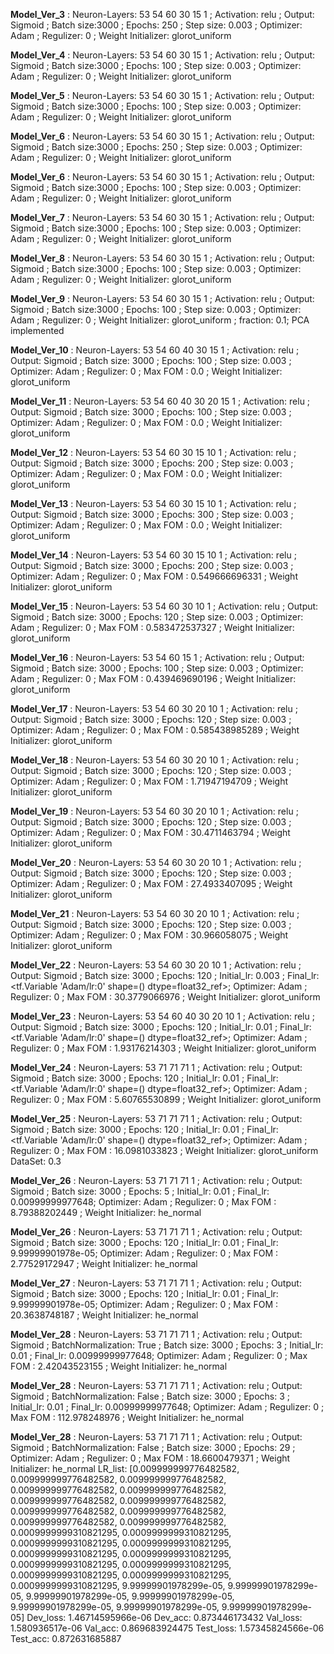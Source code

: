 
 **Model_Ver_3** : Neuron-Layers: 53 54 60 30 15 1 ; Activation: relu ; Output: Sigmoid ; Batch size:3000 ; Epochs: 250 ; Step size: 0.003 ; Optimizer: Adam ; Regulizer: 0 ; Weight Initializer: glorot_uniform   
 
 
 **Model_Ver_4** : Neuron-Layers: 53 54 60 30 15 1 ; Activation: relu ; Output: Sigmoid ; Batch size:3000 ; Epochs: 100 ; Step size: 0.003 ; Optimizer: Adam ; Regulizer: 0 ; Weight Initializer: glorot_uniform   
 

 
 **Model_Ver_5** : Neuron-Layers: 53 54 60 30 15 1 ; Activation: relu ; Output: Sigmoid ; Batch size:3000 ; Epochs: 100 ; Step size: 0.003 ; Optimizer: Adam ; Regulizer: 0 ; Weight Initializer: glorot_uniform   
 
 
 **Model_Ver_6** : Neuron-Layers: 53 54 60 30 15 1 ; Activation: relu ; Output: Sigmoid ; Batch size:3000 ; Epochs: 250 ; Step size: 0.003 ; Optimizer: Adam ; Regulizer: 0 ; Weight Initializer: glorot_uniform   
 
 
 **Model_Ver_6** : Neuron-Layers: 53 54 60 30 15 1 ; Activation: relu ; Output: Sigmoid ; Batch size:3000 ; Epochs: 100 ; Step size: 0.003 ; Optimizer: Adam ; Regulizer: 0 ; Weight Initializer: glorot_uniform   
 
 
 **Model_Ver_7** : Neuron-Layers: 53 54 60 30 15 1 ; Activation: relu ; Output: Sigmoid ; Batch size:3000 ; Epochs: 100 ; Step size: 0.003 ; Optimizer: Adam ; Regulizer: 0 ; Weight Initializer: glorot_uniform   
 
 
 **Model_Ver_8** : Neuron-Layers: 53 54 60 30 15 1 ; Activation: relu ; Output: Sigmoid ; Batch size:3000 ; Epochs: 100 ; Step size: 0.003 ; Optimizer: Adam ; Regulizer: 0 ; Weight Initializer: glorot_uniform   
 
 
 **Model_Ver_9** : Neuron-Layers: 53 54 60 30 15 1 ; Activation: relu ; Output: Sigmoid ; Batch size:3000 ; Epochs: 100 ; Step size: 0.003 ; Optimizer: Adam ; Regulizer: 0 ; Weight Initializer: glorot_uniform   ; fraction: 0.1; PCA implemented
 
 
 **Model_Ver_10** : Neuron-Layers: 53 54 60 40 30 15 1 ; Activation: relu ; Output: Sigmoid ; Batch size: 3000 ; Epochs: 100 ; Step size: 0.003 ; Optimizer: Adam ; Regulizer: 0 ; Max FOM : 0.0 ; Weight Initializer: glorot_uniform   
 
 
 **Model_Ver_11** : Neuron-Layers: 53 54 60 40 30 20 15 1 ; Activation: relu ; Output: Sigmoid ; Batch size: 3000 ; Epochs: 100 ; Step size: 0.003 ; Optimizer: Adam ; Regulizer: 0 ; Max FOM : 0.0 ; Weight Initializer: glorot_uniform   
 
 
 **Model_Ver_12** : Neuron-Layers: 53 54 60 30 15 10 1 ; Activation: relu ; Output: Sigmoid ; Batch size: 3000 ; Epochs: 200 ; Step size: 0.003 ; Optimizer: Adam ; Regulizer: 0 ; Max FOM : 0.0 ; Weight Initializer: glorot_uniform   
 
 
 **Model_Ver_13** : Neuron-Layers: 53 54 60 30 15 10 1 ; Activation: relu ; Output: Sigmoid ; Batch size: 3000 ; Epochs: 300 ; Step size: 0.003 ; Optimizer: Adam ; Regulizer: 0 ; Max FOM : 0.0 ; Weight Initializer: glorot_uniform   
 
 
 **Model_Ver_14** : Neuron-Layers: 53 54 60 30 15 10 1 ; Activation: relu ; Output: Sigmoid ; Batch size: 3000 ; Epochs: 200 ; Step size: 0.003 ; Optimizer: Adam ; Regulizer: 0 ; Max FOM : 0.549666696331 ; Weight Initializer: glorot_uniform   
 
 
 **Model_Ver_15** : Neuron-Layers: 53 54 60 30 10 1 ; Activation: relu ; Output: Sigmoid ; Batch size: 3000 ; Epochs: 120 ; Step size: 0.003 ; Optimizer: Adam ; Regulizer: 0 ; Max FOM : 0.583472537327 ; Weight Initializer: glorot_uniform   
 
 
 **Model_Ver_16** : Neuron-Layers: 53 54 60 15 1 ; Activation: relu ; Output: Sigmoid ; Batch size: 3000 ; Epochs: 100 ; Step size: 0.003 ; Optimizer: Adam ; Regulizer: 0 ; Max FOM : 0.439469690196 ; Weight Initializer: glorot_uniform   
 
 
 **Model_Ver_17** : Neuron-Layers: 53 54 60 30 20 10 1 ; Activation: relu ; Output: Sigmoid ; Batch size: 3000 ; Epochs: 120 ; Step size: 0.003 ; Optimizer: Adam ; Regulizer: 0 ; Max FOM : 0.585438985289 ; Weight Initializer: glorot_uniform   
 

 
 **Model_Ver_18** : Neuron-Layers: 53 54 60 30 20 10 1 ; Activation: relu ; Output: Sigmoid ; Batch size: 3000 ; Epochs: 120 ; Step size: 0.003 ; Optimizer: Adam ; Regulizer: 0 ; Max FOM : 1.71947194709 ; Weight Initializer: glorot_uniform   
 
 
 **Model_Ver_19** : Neuron-Layers: 53 54 60 30 20 10 1 ; Activation: relu ; Output: Sigmoid ; Batch size: 3000 ; Epochs: 120 ; Step size: 0.003 ; Optimizer: Adam ; Regulizer: 0 ; Max FOM : 30.4711463794 ; Weight Initializer: glorot_uniform   
 
 
 **Model_Ver_20** : Neuron-Layers: 53 54 60 30 20 10 1 ; Activation: relu ; Output: Sigmoid ; Batch size: 3000 ; Epochs: 120 ; Step size: 0.003 ; Optimizer: Adam ; Regulizer: 0 ; Max FOM : 27.4933407095 ; Weight Initializer: glorot_uniform   
 
 
 **Model_Ver_21** : Neuron-Layers: 53 54 60 30 20 10 1 ; Activation: relu ; Output: Sigmoid ; Batch size: 3000 ; Epochs: 120 ; Step size: 0.003 ; Optimizer: Adam ; Regulizer: 0 ; Max FOM : 30.966058075 ; Weight Initializer: glorot_uniform   
 
 
 **Model_Ver_22** : Neuron-Layers: 53 54 60 30 20 10 1 ; Activation: relu ; Output: Sigmoid ; Batch size: 3000 ; Epochs: 120 ; Initial_lr: 0.003 ; Final_lr: <tf.Variable 'Adam/lr:0' shape=() dtype=float32_ref>; Optimizer: Adam ; Regulizer: 0 ; Max FOM : 30.3779066976 ; Weight Initializer: glorot_uniform   
 
 
 **Model_Ver_23** : Neuron-Layers: 53 54 60 40  30 20 10 1 ; Activation: relu ; Output: Sigmoid ; Batch size: 3000 ; Epochs: 120 ; Initial_lr: 0.01 ; Final_lr: <tf.Variable 'Adam/lr:0' shape=() dtype=float32_ref>; Optimizer: Adam ; Regulizer: 0 ; Max FOM : 1.93176214303 ; Weight Initializer: glorot_uniform   
 
 
 **Model_Ver_24** : Neuron-Layers: 53 71 71 71 1 ; Activation: relu ; Output: Sigmoid ; Batch size: 3000 ; Epochs: 120 ; Initial_lr: 0.01 ; Final_lr: <tf.Variable 'Adam/lr:0' shape=() dtype=float32_ref>; Optimizer: Adam ; Regulizer: 0 ; Max FOM : 5.60765530899 ; Weight Initializer: glorot_uniform   
 
 
 **Model_Ver_25** : Neuron-Layers: 53 71 71 71 1 ; Activation: relu ; Output: Sigmoid ; Batch size: 3000 ; Epochs: 120 ; Initial_lr: 0.01 ; Final_lr: <tf.Variable 'Adam/lr:0' shape=() dtype=float32_ref>; Optimizer: Adam ; Regulizer: 0 ; Max FOM : 16.0981033823 ; Weight Initializer: glorot_uniform DataSet: 0.3   
   

 
 **Model_Ver_26** : Neuron-Layers: 53 71 71 71 1 ; Activation: relu ; Output: Sigmoid ; Batch size: 3000 ; Epochs: 5 ; Initial_lr: 0.01 ; Final_lr: 0.00999999977648; Optimizer: Adam ; Regulizer: 0 ; Max FOM : 8.79388202449 ; Weight Initializer: he_normal   
 
 
 **Model_Ver_26** : Neuron-Layers: 53 71 71 71 1 ; Activation: relu ; Output: Sigmoid ; Batch size: 3000 ; Epochs: 120 ; Initial_lr: 0.01 ; Final_lr: 9.99999901978e-05; Optimizer: Adam ; Regulizer: 0 ; Max FOM : 2.77529172947 ; Weight Initializer: he_normal   
 
 
 **Model_Ver_27** : Neuron-Layers: 53 71 71 71 1 ; Activation: relu ; Output: Sigmoid ; Batch size: 3000 ; Epochs: 120 ; Initial_lr: 0.01 ; Final_lr: 9.99999901978e-05; Optimizer: Adam ; Regulizer: 0 ; Max FOM : 20.3638748187 ; Weight Initializer: he_normal   
 
 
 **Model_Ver_28** : Neuron-Layers: 53 71 71 71 1 ; Activation: relu ; Output: Sigmoid ; BatchNormalization: True ; Batch size: 3000 ; Epochs: 3 ; Initial_lr: 0.01 ; Final_lr: 0.00999999977648; Optimizer: Adam ; Regulizer: 0 ; Max FOM : 2.42043523155 ; Weight Initializer: he_normal   
 
 
 **Model_Ver_28** : Neuron-Layers: 53 71 71 71 1 ; Activation: relu ; Output: Sigmoid ; BatchNormalization: False ; Batch size: 3000 ; Epochs: 3 ; Initial_lr: 0.01 ; Final_lr: 0.00999999977648; Optimizer: Adam ; Regulizer: 0 ; Max FOM : 112.978248976 ; Weight Initializer: he_normal   
 
 
 **Model_Ver_28** : Neuron-Layers: 53 71 71 71 1 ; Activation: relu ; Output: Sigmoid ; BatchNormalization: False ; Batch size: 3000 ; Epochs: 29 ; Optimizer: Adam ; Regulizer: 0 ; Max FOM : 18.6600479371 ; Weight Initializer: he_normal
 LR_list: [0.009999999776482582, 0.009999999776482582, 0.009999999776482582, 0.009999999776482582, 0.009999999776482582, 0.009999999776482582, 0.009999999776482582, 0.009999999776482582, 0.009999999776482582, 0.009999999776482582, 0.009999999776482582, 0.0009999999310821295, 0.0009999999310821295, 0.0009999999310821295, 0.0009999999310821295, 0.0009999999310821295, 0.0009999999310821295, 0.0009999999310821295, 0.0009999999310821295, 0.0009999999310821295, 0.0009999999310821295, 0.0009999999310821295, 9.99999901978299e-05, 9.99999901978299e-05, 9.99999901978299e-05, 9.99999901978299e-05, 9.99999901978299e-05, 9.99999901978299e-05, 9.99999901978299e-05]
Dev_loss:  1.46714595966e-06   Dev_acc:  0.873446173432
Val_loss:  1.580936517e-06   Val_acc:  0.869683924475
Test_loss: 1.57345824566e-06   Test_acc: 0.872631685887
